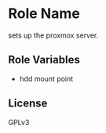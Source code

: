 Role Name
=========
sets up the proxmox server.

Role Variables
--------------

- hdd mount point

License
-------

GPLv3

